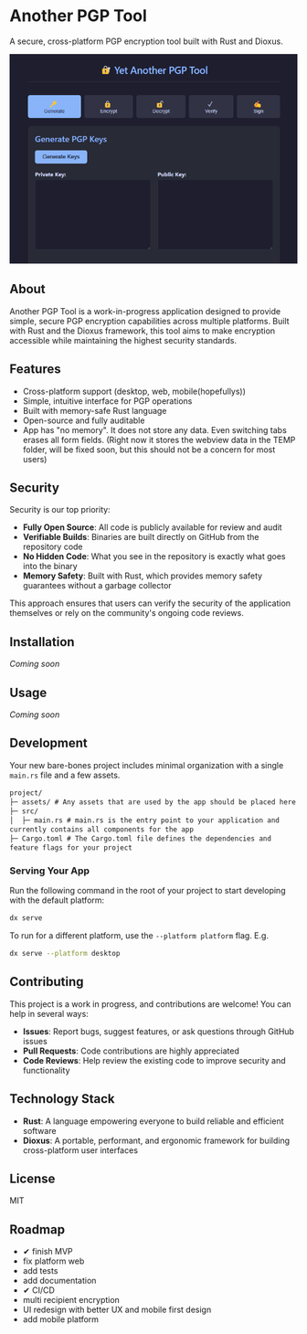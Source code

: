 # Another PGP Tool

A secure, cross-platform PGP encryption tool built with Rust and Dioxus.

![App Screenshot](./screenshot.png)

## About

Another PGP Tool is a work-in-progress application designed to provide simple, secure PGP encryption capabilities across multiple platforms. Built with Rust and the Dioxus framework, this tool aims to make encryption accessible while maintaining the highest security standards.

## Features

- Cross-platform support (desktop, web, mobile(hopefullys))
- Simple, intuitive interface for PGP operations
- Built with memory-safe Rust language
- Open-source and fully auditable
- App has "no memory". It does not store any data. Even switching tabs erases all form fields. (Right now it stores the webview data in the TEMP folder, will be fixed soon, but this should not be a concern for most users)

## Security

Security is our top priority:

- **Fully Open Source**: All code is publicly available for review and audit
- **Verifiable Builds**: Binaries are built directly on GitHub from the repository code
- **No Hidden Code**: What you see in the repository is exactly what goes into the binary
- **Memory Safety**: Built with Rust, which provides memory safety guarantees without a garbage collector

This approach ensures that users can verify the security of the application themselves or rely on the community's ongoing code reviews.

## Installation

*Coming soon*

## Usage

*Coming soon*

## Development

Your new bare-bones project includes minimal organization with a single `main.rs` file and a few assets.

```
project/
├─ assets/ # Any assets that are used by the app should be placed here
├─ src/
│  ├─ main.rs # main.rs is the entry point to your application and currently contains all components for the app
├─ Cargo.toml # The Cargo.toml file defines the dependencies and feature flags for your project
```

### Serving Your App

Run the following command in the root of your project to start developing with the default platform:

```bash
dx serve
```

To run for a different platform, use the `--platform platform` flag. E.g.
```bash
dx serve --platform desktop
```

## Contributing

This project is a work in progress, and contributions are welcome! You can help in several ways:

- **Issues**: Report bugs, suggest features, or ask questions through GitHub issues
- **Pull Requests**: Code contributions are highly appreciated
- **Code Reviews**: Help review the existing code to improve security and functionality

## Technology Stack

- **Rust**: A language empowering everyone to build reliable and efficient software
- **Dioxus**: A portable, performant, and ergonomic framework for building cross-platform user interfaces

## License

MIT

## Roadmap

- ✔ finish MVP
- fix platform web
- add tests
- add documentation
- ✔ CI/CD
- multi recipient encryption
- UI redesign with better UX and mobile first design
- add mobile platform
